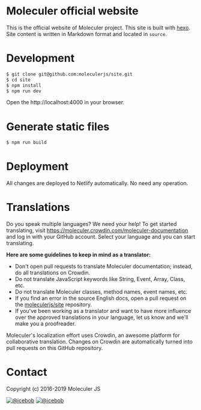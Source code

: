 # Moleculer official website

This is the official website of Moleculer project. This site is built with [hexo](https://hexo.io/). Site content is written in Markdown format and located in `source`.

# Development

```bash
$ git clone git@github.com:moleculerjs/site.git
$ cd site
$ npm install
$ npm run dev
```

Open the http://localhost:4000 in your browser.

# Generate static files

```bash
$ npm run build
```

# Deployment
All changes are deployed to Netlify automatically. No need any operation.

# Translations
Do you speak multiple languages? We need your help!
To get started translating, visit https://moleculer.crowdin.com/moleculer-documentation and log in with your GitHub account.
Select your language and you can start translating.

**Here are some guidelines to keep in mind as a translator:**

- Don't open pull requests to translate Moleculer documentation; instead, do all translations on Crowdin.
- Do not translate JavaScript keywords like String, Event, Array, Class, etc.
- Do not translate Moleculer classes, method names, event names, etc.
- If you find an error in the source English docs, open a pull request on the [moleculerjs/site](https://github.com/moleculerjs/site) repository.
- If you've been working as a translator and want to have more influence over the approved translations in your language, let us know and we'll make you a proofreader.

Moleculer's localization effort uses Crowdin, an awesome platform for collaborative translation. Changes on Crowdin are automatically turned into pull requests on this GitHub repository.


# Contact
Copyright (c) 2016-2019 Moleculer JS

[![@icebob](https://img.shields.io/badge/github-moleculerjs-green.svg)](https://github.com/moleculerjs) [![@icebob](https://img.shields.io/badge/twitter-MoleculerJS-blue.svg)](https://twitter.com/MoleculerJS)
